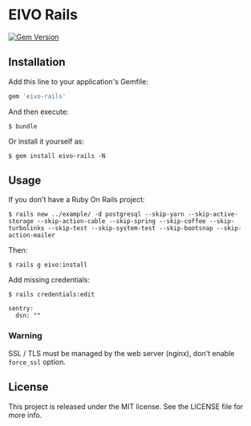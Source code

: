 # EIVO Rails

[![Gem Version](https://badge.fury.io/rb/eivo-rails.svg)](http://badge.fury.io/rb/eivo-rails)

## Installation

Add this line to your application's Gemfile:

```ruby
gem 'eivo-rails'
```

And then execute:

    $ bundle

Or install it yourself as:

    $ gem install eivo-rails -N

## Usage

If you don't have a Ruby On Rails project:

	$ rails new ../example/ -d postgresql --skip-yarn --skip-active-storage --skip-action-cable --skip-spring --skip-coffee --skip-turbolinks --skip-test --skip-system-test --skip-bootsnap --skip-action-mailer

Then:

	$ rails g eivo:install

Add missing credentials:

	$ rails credentials:edit

```
sentry:
  dsn: ""
```

### Warning

SSL / TLS must be managed by the web server (nginx), don't enable `force_ssl` option.

## License

This project is released under the MIT license. See the LICENSE file for more info.
